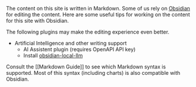 The content on this site is written in Markdown. Some of us rely on [Obsidian](https://obsidian.md) for editing the content. Here are some useful tips for working on the content for this site with Obsidian.

The following plugins may make the editing experience even better.

- Artificial Intelligence and other writing support
	- AI Assistent plugin (requires OpenAPI API key)
	- Install [obsidian-local-llm](https://github.com/zatevakhin/obsidian-local-llm)

Consult the [[Markdown Guide]] to see which Markdown syntax is supported. Most of this syntax (including charts) is also compatible with Obsidian. 
